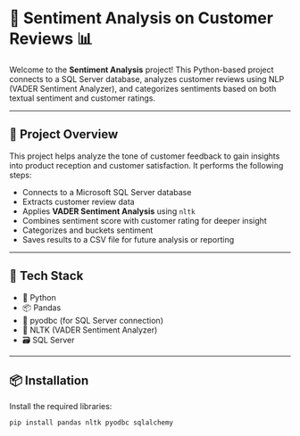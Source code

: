 # 🧠 Sentiment Analysis on Customer Reviews 📊

Welcome to the **Sentiment Analysis** project! This Python-based project connects to a SQL Server database, analyzes customer reviews using NLP (VADER Sentiment Analyzer), and categorizes sentiments based on both textual sentiment and customer ratings.

---

## 🚀 Project Overview

This project helps analyze the tone of customer feedback to gain insights into product reception and customer satisfaction. It performs the following steps:

- Connects to a Microsoft SQL Server database
- Extracts customer review data
- Applies **VADER Sentiment Analysis** using `nltk`
- Combines sentiment score with customer rating for deeper insight
- Categorizes and buckets sentiment
- Saves results to a CSV file for future analysis or reporting

---

## 🧰 Tech Stack

- 🐍 Python
- 📦 Pandas
- 🔗 pyodbc (for SQL Server connection)
- 🧠 NLTK (VADER Sentiment Analyzer)
- 🗃️ SQL Server

---

## 📦 Installation

Install the required libraries:

```bash
pip install pandas nltk pyodbc sqlalchemy

